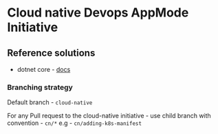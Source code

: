 # Cloud native Devops AppMode Initiative

## Reference solutions
- dotnet core - [docs](src/dotnet/README.md)

### Branching strategy

Default branch - `cloud-native`

For any Pull request to the cloud-native initiative - use child branch with convention - `cn/*`
  e.g - `cn/adding-k8s-manifest`